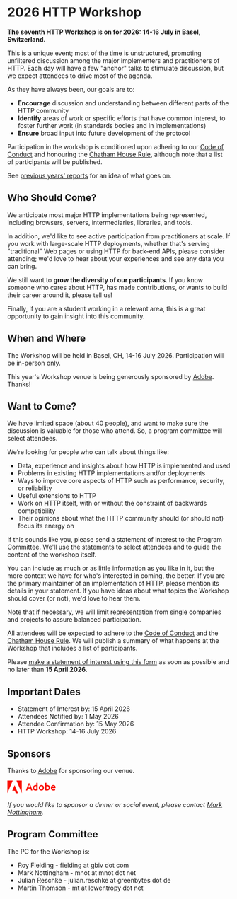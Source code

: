 # 2026 HTTP Workshop

**The seventh HTTP Workshop is on for 2026: 14-16 July in Basel, Switzerland.**

This is a unique event; most of the time is unstructured, promoting unfiltered discussion among the major implementers and practitioners of HTTP. Each day will have a few "anchor" talks to stimulate discussion, but we expect attendees to drive most of the agenda.

As they have always been, our goals are to:

* **Encourage** discussion and understanding between different parts of the HTTP community
* **Identify** areas of work or specific efforts that have common interest, to foster further work (in standards bodies and in implementations)
* **Ensure** broad input into future development of the protocol

Participation in the workshop is conditioned upon adhering to our [Code of Conduct](https://httpworkshop.org/conduct) and honouring the [Chatham House Rule](https://www.chathamhouse.org/about-us/chatham-house-rule), although note that a list of participants will be published.

See [previous years' reports](https://httpworkshop.org/) for an idea of what goes on.

## Who Should Come?

We anticipate most major HTTP implementations being represented, including browsers, servers, intermediaries, libraries, and tools.

In addition, we'd like to see active participation from practitioners at scale. If you work with large-scale HTTP deployments, whether that's serving "traditional" Web pages or using HTTP for back-end APIs, please consider attending; we'd love to hear about your experiences and see any data you can bring.

We still want to **grow the diversity of our participants**. If you know someone who cares about HTTP, has made contributions, or wants to build their career around it, please tell us!

Finally, if you are a student working in a relevant area, this is a great opportunity to gain insight into this community.


## When and Where

The Workshop will be held in Basel, CH, 14-16 July 2026. Participation will be in-person only.

This year's Workshop venue is being generously sponsored by [Adobe](https://adobe.com/). Thanks!


## Want to Come?

We have limited space (about 40 people), and want to make sure the discussion is valuable for those who attend. So, a program committee will select attendees.

We’re looking for people who can talk about things like:

* Data, experience and insights about how HTTP is implemented and used
* Problems in existing HTTP implementations and/or deployments
* Ways to improve core aspects of HTTP such as performance, security, or reliability
* Useful extensions to HTTP
* Work on HTTP itself, with or without the constraint of backwards compatibility
* Their opinions about what the HTTP community should (or should not) focus its energy on

If this sounds like you, please send a statement of interest to the Program Committee. We'll use the statements to select attendees and to guide the content of the workshop itself.

You can include as much or as little information as you like in it, but the more context we have for who's interested in coming, the better. If you are the primary maintainer of an implementation of HTTP, please mention its details in your statement. If you have ideas about what topics the Workshop should cover (or not), we'd love to hear them.

Note that if necessary, we will limit representation from single companies and projects to assure balanced participation.

All attendees will be expected to adhere to the [Code of Conduct](https://httpworkshop.org/conduct) and the [Chatham House Rule](https://www.chathamhouse.org/about-us/chatham-house-rule). We will publish a summary of what happens at the Workshop that includes a list of participants.

Please [make a statement of interest using this form]() as soon as possible and no later than **15 April 2026**.


## Important Dates

* Statement of Interest by: 15 April 2026
* Attendees Notified by: 1 May 2026
* Attendee Confirmation by: 15 May 2026
* HTTP Workshop: 14-16 July 2026


## Sponsors

Thanks to [Adobe](https://adobe.com/) for sponsoring our venue.

[![Adobe](asset/adobe.svg)](https://adobe.com/)

*If you would like to sponsor a dinner or social event, please contact [Mark Nottingham](mailto:mnot@mnot.net).*


## Program Committee

The PC for the Workshop is:

* Roy Fielding - fielding at gbiv dot com
* Mark Nottingham - mnot at mnot dot net
* Julian Reschke - julian.reschke at greenbytes dot de
* Martin Thomson - mt at lowentropy dot net

